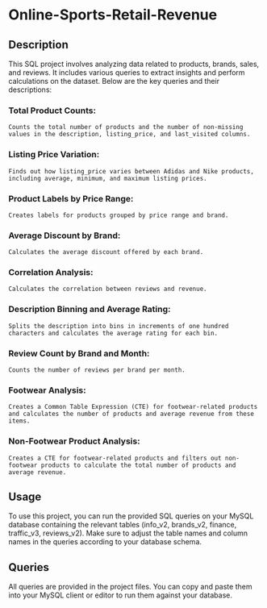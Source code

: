 # Online-Sports-Retail-Revenue

## Description
This SQL project involves analyzing data related to products, brands, sales, and reviews. It includes various queries to extract insights and perform calculations on the dataset. Below are the key queries and their descriptions:

### Total Product Counts:
    Counts the total number of products and the number of non-missing values in the description, listing_price, and last_visited columns.
### Listing Price Variation: 
    Finds out how listing_price varies between Adidas and Nike products, including average, minimum, and maximum listing prices.
### Product Labels by Price Range: 
    Creates labels for products grouped by price range and brand.
### Average Discount by Brand: 
    Calculates the average discount offered by each brand.
### Correlation Analysis: 
    Calculates the correlation between reviews and revenue.
### Description Binning and Average Rating: 
    Splits the description into bins in increments of one hundred characters and calculates the average rating for each bin.
### Review Count by Brand and Month: 
    Counts the number of reviews per brand per month.
### Footwear Analysis:  
    Creates a Common Table Expression (CTE) for footwear-related products and calculates the number of products and average revenue from these items.
### Non-Footwear Product Analysis: 
    Creates a CTE for footwear-related products and filters out non-footwear products to calculate the total number of products and average revenue.
    
## Usage
To use this project, you can run the provided SQL queries on your MySQL database containing the relevant tables (info_v2, brands_v2, finance, traffic_v3, reviews_v2). Make sure to adjust the table names and column names in the queries according to your database schema.

## Queries
All queries are provided in the project files. You can copy and paste them into your MySQL client or editor to run them against your database.
